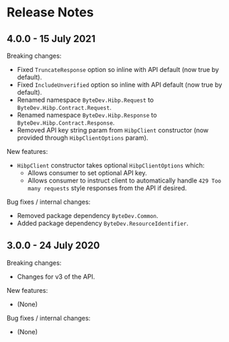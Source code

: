 # Release Notes

## 4.0.0 - 15 July 2021

Breaking changes:
- Fixed `TruncateResponse` option so inline with API default (now true by default).
- Fixed `IncludeUnverified` option so inline with API default (now true by default).
- Renamed namespace `ByteDev.Hibp.Request` to `ByteDev.Hibp.Contract.Request`.
- Renamed namespace `ByteDev.Hibp.Response` to `ByteDev.Hibp.Contract.Response`.
- Removed API key string param from `HibpClient` constructor (now provided through `HibpClientOptions` param).

New features:
- `HibpClient` constructor takes optional `HibpClientOptions` which:
  - Allows consumer to set optional API key.
  - Allows consumer to instruct client to automatically handle `429 Too many requests` style responses from the API if desired.

Bug fixes / internal changes:
- Removed package dependency `ByteDev.Common`.
- Added package dependency `ByteDev.ResourceIdentifier`.

## 3.0.0 - 24 July 2020

Breaking changes:
- Changes for v3 of the API.

New features:
- (None)

Bug fixes / internal changes:
- (None)
